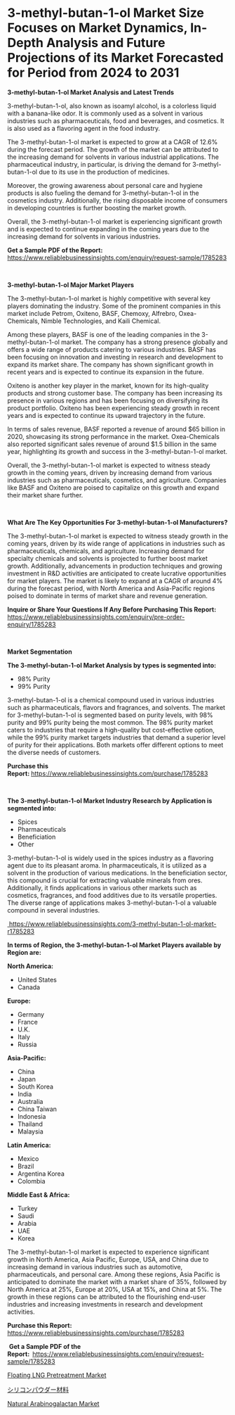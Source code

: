 <p><h1>3-methyl-butan-1-ol Market Size Focuses on Market Dynamics, In-Depth Analysis and Future Projections of its Market Forecasted for Period from 2024 to 2031</h1></p><p><strong>3-methyl-butan-1-ol Market Analysis and Latest Trends</strong></p>
<p><p>3-methyl-butan-1-ol, also known as isoamyl alcohol, is a colorless liquid with a banana-like odor. It is commonly used as a solvent in various industries such as pharmaceuticals, food and beverages, and cosmetics. It is also used as a flavoring agent in the food industry.</p><p>The 3-methyl-butan-1-ol market is expected to grow at a CAGR of 12.6% during the forecast period. The growth of the market can be attributed to the increasing demand for solvents in various industrial applications. The pharmaceutical industry, in particular, is driving the demand for 3-methyl-butan-1-ol due to its use in the production of medicines.</p><p>Moreover, the growing awareness about personal care and hygiene products is also fueling the demand for 3-methyl-butan-1-ol in the cosmetics industry. Additionally, the rising disposable income of consumers in developing countries is further boosting the market growth.</p><p>Overall, the 3-methyl-butan-1-ol market is experiencing significant growth and is expected to continue expanding in the coming years due to the increasing demand for solvents in various industries.</p></p>
<p><strong>Get a Sample PDF of the Report:&nbsp;</strong> <a href="https://www.reliablebusinessinsights.com/enquiry/request-sample/1785283">https://www.reliablebusinessinsights.com/enquiry/request-sample/1785283</a></p>
<p>&nbsp;</p>
<p><strong>3-methyl-butan-1-ol Major Market Players</strong></p>
<p><p>The 3-methyl-butan-1-ol market is highly competitive with several key players dominating the industry. Some of the prominent companies in this market include Petrom, Oxiteno, BASF, Chemoxy, Alfrebro, Oxea-Chemicals, Nimble Technologies, and Kaili Chemical.</p><p>Among these players, BASF is one of the leading companies in the 3-methyl-butan-1-ol market. The company has a strong presence globally and offers a wide range of products catering to various industries. BASF has been focusing on innovation and investing in research and development to expand its market share. The company has shown significant growth in recent years and is expected to continue its expansion in the future.</p><p>Oxiteno is another key player in the market, known for its high-quality products and strong customer base. The company has been increasing its presence in various regions and has been focusing on diversifying its product portfolio. Oxiteno has been experiencing steady growth in recent years and is expected to continue its upward trajectory in the future.</p><p>In terms of sales revenue, BASF reported a revenue of around $65 billion in 2020, showcasing its strong performance in the market. Oxea-Chemicals also reported significant sales revenue of around $1.5 billion in the same year, highlighting its growth and success in the 3-methyl-butan-1-ol market.</p><p>Overall, the 3-methyl-butan-1-ol market is expected to witness steady growth in the coming years, driven by increasing demand from various industries such as pharmaceuticals, cosmetics, and agriculture. Companies like BASF and Oxiteno are poised to capitalize on this growth and expand their market share further.</p></p>
<p>&nbsp;</p>
<p><strong>What Are The Key Opportunities For 3-methyl-butan-1-ol Manufacturers?</strong></p>
<p><p>The 3-methyl-butan-1-ol market is expected to witness steady growth in the coming years, driven by its wide range of applications in industries such as pharmaceuticals, chemicals, and agriculture. Increasing demand for specialty chemicals and solvents is projected to further boost market growth. Additionally, advancements in production techniques and growing investment in R&D activities are anticipated to create lucrative opportunities for market players. The market is likely to expand at a CAGR of around 4% during the forecast period, with North America and Asia-Pacific regions poised to dominate in terms of market share and revenue generation.</p></p>
<p><strong>Inquire or Share Your Questions If Any Before Purchasing This Report:</strong> <a href="https://www.reliablebusinessinsights.com/enquiry/pre-order-enquiry/1785283">https://www.reliablebusinessinsights.com/enquiry/pre-order-enquiry/1785283</a></p>
<p>&nbsp;</p>
<p><strong>Market Segmentation</strong></p>
<p><strong>The 3-methyl-butan-1-ol Market Analysis by types is segmented into:</strong></p>
<p><ul><li>98% Purity</li><li>99% Purity</li></ul></p>
<p><p>3-methyl-butan-1-ol is a chemical compound used in various industries such as pharmaceuticals, flavors and fragrances, and solvents. The market for 3-methyl-butan-1-ol is segmented based on purity levels, with 98% purity and 99% purity being the most common. The 98% purity market caters to industries that require a high-quality but cost-effective option, while the 99% purity market targets industries that demand a superior level of purity for their applications. Both markets offer different options to meet the diverse needs of customers.</p></p>
<p><strong>Purchase this Report:&nbsp;</strong><a href="https://www.reliablebusinessinsights.com/purchase/1785283">https://www.reliablebusinessinsights.com/purchase/1785283</a></p>
<p>&nbsp;</p>
<p><strong>The 3-methyl-butan-1-ol Market Industry Research by Application is segmented into:</strong></p>
<p><ul><li>Spices</li><li>Pharmaceuticals</li><li>Beneficiation</li><li>Other</li></ul></p>
<p><p>3-methyl-butan-1-ol is widely used in the spices industry as a flavoring agent due to its pleasant aroma. In pharmaceuticals, it is utilized as a solvent in the production of various medications. In the beneficiation sector, this compound is crucial for extracting valuable minerals from ores. Additionally, it finds applications in various other markets such as cosmetics, fragrances, and food additives due to its versatile properties. The diverse range of applications makes 3-methyl-butan-1-ol a valuable compound in several industries.</p></p>
<p><a href="https://www.reliablebusinessinsights.com/3-methyl-butan-1-ol-market-r1785283">&nbsp;https://www.reliablebusinessinsights.com/3-methyl-butan-1-ol-market-r1785283</a></p>
<p><strong>In terms of Region, the 3-methyl-butan-1-ol Market Players available by Region are:</strong></p>
<p>
    <p> <strong> North America: </strong>
        <ul>
            <li>United States</li>
            <li>Canada</li>
        </ul>
        </p> 
    <p> <strong> Europe: </strong>
        <ul>
            <li>Germany</li>
            <li>France</li>
            <li>U.K.</li>
            <li>Italy</li>
            <li>Russia</li>
        </ul>
        </p> 
    <p> <strong> Asia-Pacific: </strong>
        <ul>
            <li>China</li>
            <li>Japan</li>
            <li>South Korea</li>
            <li>India</li>
            <li>Australia</li>
            <li>China Taiwan</li>
            <li>Indonesia</li>
            <li>Thailand</li>
            <li>Malaysia</li>
        </ul>
        </p> 
    <p> <strong> Latin America: </strong>
        <ul>
            <li>Mexico</li>
            <li>Brazil</li>
            <li>Argentina Korea</li>
            <li>Colombia</li>
        </ul>
        </p> 
    <p> <strong> Middle East & Africa: </strong>
        <ul>
            <li>Turkey</li>
            <li>Saudi</li>
            <li>Arabia</li>
            <li>UAE</li>
            <li>Korea</li>
        </ul>
    </p>
    </p>
<p><p>The 3-methyl-butan-1-ol market is expected to experience significant growth in North America, Asia Pacific, Europe, USA, and China due to increasing demand in various industries such as automotive, pharmaceuticals, and personal care. Among these regions, Asia Pacific is anticipated to dominate the market with a market share of 35%, followed by North America at 25%, Europe at 20%, USA at 15%, and China at 5%. The growth in these regions can be attributed to the flourishing end-user industries and increasing investments in research and development activities.</p></p>
<p><strong>Purchase this Report: </strong><a href="https://www.reliablebusinessinsights.com/purchase/1785283">https://www.reliablebusinessinsights.com/purchase/1785283</a></p>
<p>&nbsp;<strong>Get a Sample PDF of the Report:&nbsp;&nbsp;</strong><a href="https://www.reliablebusinessinsights.com/enquiry/request-sample/1785283">https://www.reliablebusinessinsights.com/enquiry/request-sample/1785283</a></p>
<p><strong></strong></p>
<p><p><a href="https://github.com/EbonyHane1955/Market-Research-Report-List-1/blob/main/floating-lng-pretreatment-market.md">Floating LNG Pretreatment Market</a></p><p><a href="https://github.com/bevdtkn4419963/Market-Research-Report-List-2/blob/main/4803858104898.md">シリコンパウダー材料</a></p><p><a href="https://github.com/NaomieConner2023/Market-Research-Report-List-1/blob/main/natural-arabinogalactan-market.md">Natural Arabinogalactan Market</a></p></p>